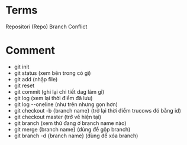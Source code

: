 # Terms

Repositori (Repo)
Branch
Conflict

# Comment

- git init
- git status (xem bên trong có gì)
- git add (nhập file)
- git reset
- git commit (ghi lại chi tiết dag làm gì)
- git log (xem lại thời điểm đã lưu)
- git log --oneline (như trên nhưng gọn hơn)
- git checkout -b {branch name} (trở lại thời điểm trucows đó bằng id)
- git checkout master (trở về hiện tại)
- git branch (xem thử đang ở branch name nào)
- git merge {branch name} (dùng để gộp branch)
- git branch -d {branch name} (dùng để xóa branch)